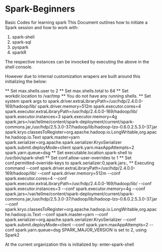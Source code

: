 # Spark-Beginners
Basic Codes for learning spark
This Document outlines how to initiate a Spark session and how to work with:
  1. spark-shell
  2. spark-sql
  3. pyspark
  4. sparkR
  
The respective instances can be invocked by executing the above in the shell console. 

However due to internal customization wrapers are built around this initializing the below:

  ** Set max.shells.user to 2
  ** Set max.shells.total to 64
  ** Set workdir.location to /var/tmp
  ** You do not have any running shells.
  ** Set system spark args to spark.driver.extraLibraryPath=/usr/hdp/2.4.0.0-169/hadoop/lib/ spark.driver.memory=512m spark.executor.cores=4 spark.executor.extraLibraryPath=/usr/hdp/2.4.0.0-169/hadoop/lib/ spark.executor.instances=3 spark.executor.memory=4g spark.jars=/var/tellme/content/spark-deployment/current/spark-commons.jar,/usr/hdp/2.5.3.0-37/hadoop/lib/hadoop-lzo-0.6.0.2.5.3.0-37.jar spark.kryo.classesToRegister=org.apache.hadoop.io.LongWritable,org.apache.hadoop.io.Text spark.master=yarn spark.serializer=org.apache.spark.serializer.KryoSerializer spark.submit.deployMode=client spark.yarn.maxAppAttempts=2 spark.yarn.queue=dsg
  ** Set executable.location.spark-shell to /usr/bin/spark-shell
  ** Set conf.allow-user-overrides to 1
  ** Set conf.permitted-override-keys to spark.serializer:0,spark.jars:,
  ** Executing command  --conf spark.driver.extraLibraryPath=/usr/hdp/2.4.0.0-169/hadoop/lib/ --conf spark.driver.memory=512m --conf spark.executor.cores=4 --conf spark.executor.extraLibraryPath=/usr/hdp/2.4.0.0-169/hadoop/lib/ --conf spark.executor.instances=3 --conf spark.executor.memory=4g --conf spark.jars=/var/tellme/content/spark-deployment/current/spark-commons.jar,/usr/hdp/2.5.3.0-37/hadoop/lib/hadoop-lzo-0.6.0.2.5.3.0-37.jar --conf spark.kryo.classesToRegister=org.apache.hadoop.io.LongWritable,org.apache.hadoop.io.Text --conf spark.master=yarn --conf spark.serializer=org.apache.spark.serializer.KryoSerializer --conf spark.submit.deployMode=client --conf spark.yarn.maxAppAttempts=2 --conf spark.yarn.queue=dsg
  SPARK_MAJOR_VERSION is set to 2, using Spark2

At the current organization this is initialized by:
  enter-spark-shell
